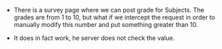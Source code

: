 - There is a survey page where we can post grade for Subjects. The grades are from 1 to 10, but what if we intercept the request in order to manually modify this number and put something greater than 10.

- It does in fact work, he server does not check the value.